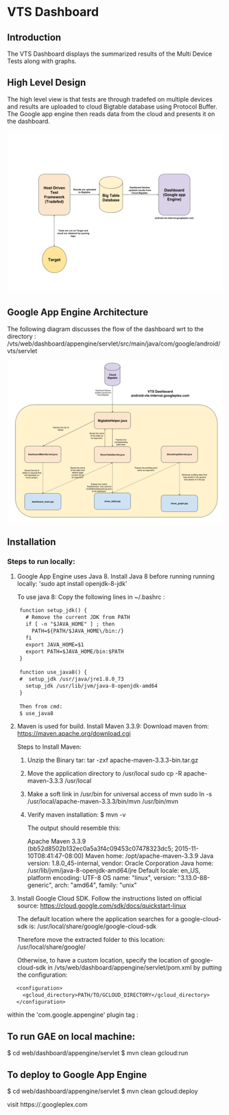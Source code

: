 # VTS Dashboard

## Introduction

The VTS Dashboard displays the summarized results of the Multi Device Tests along with graphs.

## High Level Design

The high level view is that tests are through tradefed on multiple devices and results are uploaded to cloud Bigtable
database using Protocol Buffer. The Google app engine then reads data from the cloud and presents it on the dashboard.

![alt tag](high_level_design.png)

## Google App Engine Architecture

The following diagram discusses the flow of the dashboard wrt to the directory :
/vts/web/dashboard/appengine/servlet/src/main/java/com/google/android/vts/servlet

![alt tag](google_app_engine_architecture.png)

## Installation

### Steps to run locally:

1. Google App Engine uses Java 8. Install Java 8 before running running locally:
   'sudo apt install openjdk-8-jdk'

   To use java 8:
   Copy the following lines in ~/.bashrc :

```
    function setup_jdk() {
      # Remove the current JDK from PATH
      if [ -n "$JAVA_HOME" ] ; then
        PATH=${PATH/$JAVA_HOME\/bin:/}
      fi
      export JAVA_HOME=$1
      export PATH=$JAVA_HOME/bin:$PATH
    }

    function use_java8() {
    #  setup_jdk /usr/java/jre1.8.0_73
      setup_jdk /usr/lib/jvm/java-8-openjdk-amd64
    }

    Then from cmd:
    $ use_java8
```

2. Maven is used for build. Install Maven 3.3.9:
   Download maven from:
   https://maven.apache.org/download.cgi

   Steps to Install Maven:
   1) Unzip the Binary tar:
      tar -zxf apache-maven-3.3.3-bin.tar.gz

   2) Move the application directory to /usr/local
      sudo cp -R apache-maven-3.3.3 /usr/local

   3) Make a soft link in /usr/bin for universal access of mvn
      sudo ln -s /usr/local/apache-maven-3.3.3/bin/mvn /usr/bin/mvn

   4) Verify maven installation:
      $ mvn -v

      The output should resemble this:

      Apache Maven 3.3.9 (bb52d8502b132ec0a5a3f4c09453c07478323dc5; 2015-11-10T08:41:47-08:00)
      Maven home: /opt/apache-maven-3.3.9
      Java version: 1.8.0_45-internal, vendor: Oracle Corporation
      Java home: /usr/lib/jvm/java-8-openjdk-amd64/jre
      Default locale: en_US, platform encoding: UTF-8
      OS name: "linux", version: "3.13.0-88-generic", arch: "amd64", family: "unix"

3. Install Google Cloud SDK. Follow the instructions listed on official source:
   https://cloud.google.com/sdk/docs/quickstart-linux

   The default location where the application searches for a google-cloud-sdk is:
   /usr/local/share/google/google-cloud-sdk

   Therefore move the extracted folder to this location: /usr/local/share/google/

   Otherwise, to have a custom location, specify the location of
   google-cloud-sdk in /vts/web/dashboard/appengine/servlet/pom.xml by putting the configuration:

```
   <configuration>
     <gcloud_directory>PATH/TO/GCLOUD_DIRECTORY</gcloud_directory>
   </configuration>
```
   within the 'com.google.appengine' plugin tag :

## To run GAE on local machine:

$ cd web/dashboard/appengine/servlet
$ mvn clean gcloud:run

## To deploy to Google App Engine

$ cd web/dashboard/appengine/servlet
$ mvn clean gcloud:deploy

visit https://<YOUR-PROJECT-NAME>.googleplex.com
